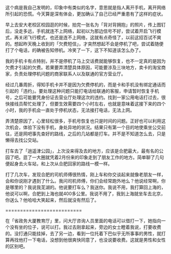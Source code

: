 这个病是我自己发明的，印象中有类似的名字，意思就是指人离开手机，离开网络所引起的恐慌。今天算是深有体会，更加确认了自己已经严重患有了这样的症状。

早上去安大老校区校园逛的时候，拍完一张名为「背对背拥抱」的照片，传上图钉后，没走多远，手机就连不上网络，起初以为那边信号不好，尝试着开启飞行模式，再关闭飞行模式，也还是连不上网络，这就有点奇怪了，以前这招百试不爽的。想起昨天晚上收到的「欠费短信」，才突然想起不会是停机了吧，尝试着随便打了个电话，的确被告知停机。冷笑了一下，这下不知道该怎么办了。

我的手机卡有点特别，并不是停机了马上交话费就能够恢复，也不一定真的是因为欠费才引起的欠费。若果要弄清楚具体原因，可能要涉及三块地方，卖卡的淘宝商家，负责处理停机问题的商家联系人以及联通的官方营业厅。

经过几番周折，得知手机卡并不是因为欠费停机的，而是卡和手机没有绑定通话而引起的「违约」。要处理这种问题只能打电话给联通的客服，申请暂时恢复手机号，之后可能要凭身份证去营业厅处理这次的违约。找到一家公用电话打过去，很快接线员帮忙处理了，但要生效需要四个小时左右，也就是意味着这接下来的四个小时，我的手机会一直处于停机状态，无法接打电话，无法上网。

弄清楚原因了，心里轻松很多，手机号恢复也只是时间的问题。正好也可以利用这次机会，体验下没有手机，身处异地的状况。结果只有第一个目的地使乘坐公交前往，还是网吧事先查好的路线，之后的几站都是打车。并不是不知道怎么去，只是懒得去找公交站。

打车去了「逍遥津公园」，上次没来得及去的地方，应该是合肥最大，最有名的公园了吧。逛了一大圈就凭着2月份来的印象走到了朋友工作的地方。简单聊了几句便起身去火车站，和上次从合肥回家的路线一模一样。

打了几次车，发现合肥的司机师傅很热情，刚上车和你交谈起来就像老朋友一样，会和你说刚才遇到了什么。我问司机师傅，你们会经常跑外地么？他说经常啊，你是哪里的？我说我芜湖的。他说要打车么？我送你。我说不用，我打算回上海的，他说可以啊，合肥到上海也就400多公里。我说不用了，我到上海就坐车去北京，你送么？他哈哈大笑起来，然后就没有然后了。

==========================

在「省政务大厦教育厅」里，问大厅咨询人员里面的电话可以借打一下，她指向一个没有坐的位子，说可以打。我过去刚拿起来，旁边的女士瞪着我说，打要收费的。没打通只能挂掉，去了另一边，看到一位托着下巴似乎无所事事的男性，就打算再找他打一下电话，没想到他很爽快同意了，也没说要收费。这就是男性和女性的区别吧。